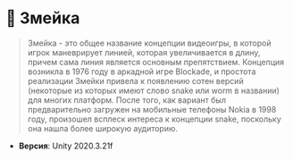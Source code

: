 # 🐍 Змейка 

> Змейка - это общее название концепции видеоигры, в которой игрок маневрирует линией, которая увеличивается в длину, причем сама линия является основным препятствием. Концепция возникла в 1976 году в аркадной игре Blockade, и простота реализации Змейки привела к появлению сотен версий (некоторые из которых имеют слово snake или worm в названии) для многих платформ. После того, как вариант был предварительно загружен на мобильные телефоны Nokia в 1998 году, произошел всплеск интереса к концепции snake, поскольку она нашла более широкую аудиторию.


- **Версия**: Unity 2020.3.21f

